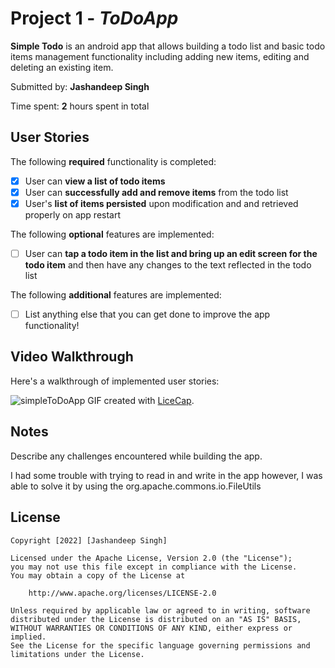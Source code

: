 # Project 1 - *ToDoApp*

**Simple Todo** is an android app that allows building a todo list and basic todo items management functionality including adding new items, editing and deleting an existing item.

Submitted by: **Jashandeep Singh**

Time spent: **2** hours spent in total

## User Stories

The following **required** functionality is completed:

* [X] User can **view a list of todo items**
* [X] User can **successfully add and remove items** from the todo list
* [X] User's **list of items persisted** upon modification and and retrieved properly on app restart

The following **optional** features are implemented:

* [ ] User can **tap a todo item in the list and bring up an edit screen for the todo item** and then have any changes to the text reflected in the todo list

The following **additional** features are implemented:

* [ ] List anything else that you can get done to improve the app functionality!

## Video Walkthrough

Here's a walkthrough of implemented user stories:

![simpleToDoApp](https://user-images.githubusercontent.com/83977892/147864627-8f447046-2d7a-4eed-a425-b2785261c370.gif)
GIF created with [LiceCap](http://www.cockos.com/licecap/).


## Notes

Describe any challenges encountered while building the app.

I had some trouble with trying to read in and write in the app however, I was able to solve it by using the org.apache.commons.io.FileUtils

## License

    Copyright [2022] [Jashandeep Singh]

    Licensed under the Apache License, Version 2.0 (the "License");
    you may not use this file except in compliance with the License.
    You may obtain a copy of the License at

        http://www.apache.org/licenses/LICENSE-2.0

    Unless required by applicable law or agreed to in writing, software
    distributed under the License is distributed on an "AS IS" BASIS,
    WITHOUT WARRANTIES OR CONDITIONS OF ANY KIND, either express or implied.
    See the License for the specific language governing permissions and
    limitations under the License.
